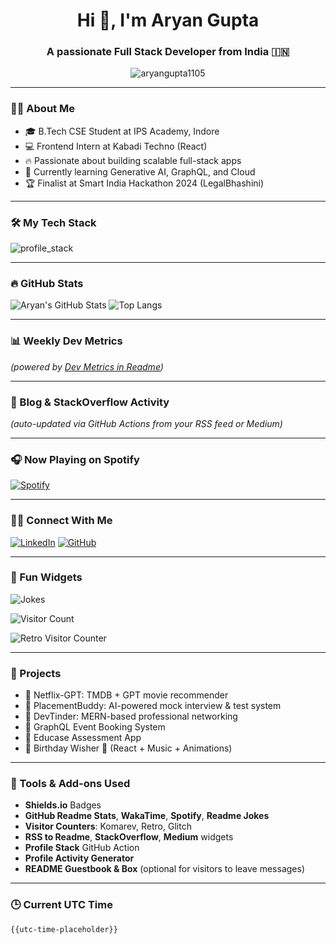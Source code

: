 <h1 align="center">Hi 👋, I'm Aryan Gupta</h1>
<h3 align="center">A passionate Full Stack Developer from India 🇮🇳</h3>

<p align="center">
  <img src="https://komarev.com/ghpvc/?username=aryangupta1105&label=Profile%20views&color=0e75b6&style=flat" alt="aryangupta1105" />
</p>

---

### 👨‍💻 About Me

- 🎓 B.Tech CSE Student at IPS Academy, Indore  
- 💻 Frontend Intern at Kabadi Techno (React)  
- 🔥 Passionate about building scalable full-stack apps  
- 🧠 Currently learning Generative AI, GraphQL, and Cloud  
- 🏆 Finalist at Smart India Hackathon 2024 (LegalBhashini)

---

### 🛠️ My Tech Stack

![profile_stack](https://raw.githubusercontent.com/aryangupta1105/aryangupta1105/output/profile_stack.svg)

---

### 🔥 GitHub Stats

![Aryan's GitHub Stats](https://github-readme-stats.vercel.app/api?username=aryangupta1105&show_icons=true&theme=radical)
![Top Langs](https://github-readme-stats.vercel.app/api/top-langs/?username=aryangupta1105&layout=compact&theme=radical)

---

### 📊 Weekly Dev Metrics

<!--START_SECTION:waka-->
<!--END_SECTION:waka-->

*(powered by [Dev Metrics in Readme](https://github.com/anmol098/waka-readme-stats))*

---

### 📰 Blog & StackOverflow Activity

<!-- BLOG-POST-LIST:START -->
<!-- BLOG-POST-LIST:END -->

*(auto-updated via GitHub Actions from your RSS feed or Medium)*

---

### 🎧 Now Playing on Spotify

[![Spotify](https://novatorem-aryangupta1105.vercel.app/api/spotify)](https://open.spotify.com/user/spotify)

---

### 🧑‍💼 Connect With Me

[![LinkedIn](https://img.shields.io/badge/-Aryan%20Gupta-blue?style=flat-square&logo=Linkedin&logoColor=white&link=https://www.linkedin.com/in/aryan-gupta-77b534237/)](https://www.linkedin.com/in/aryan-gupta-77b534237/)
[![GitHub](https://img.shields.io/badge/-@aryangupta1105-181717?style=flat-square&logo=github)](https://github.com/aryangupta1105)

---

### 🎉 Fun Widgets

![Jokes](https://readme-jokes.vercel.app/api)

![Visitor Count](https://profile-counter.glitch.me/aryangupta1105/count.svg)

![Retro Visitor Counter](https://profile-counter.vercel.app/aryangupta1105?style=retro)

---

### 🚀 Projects

- 🔗 Netflix-GPT: TMDB + GPT movie recommender  
- 🔗 PlacementBuddy: AI-powered mock interview & test system  
- 🔗 DevTinder: MERN-based professional networking  
- 🔗 GraphQL Event Booking System  
- 🔗 Educase Assessment App  
- 🔗 Birthday Wisher 🎉 (React + Music + Animations)

---

### 🧩 Tools & Add-ons Used

- **Shields.io** Badges  
- **GitHub Readme Stats**, **WakaTime**, **Spotify**, **Readme Jokes**  
- **Visitor Counters**: Komarev, Retro, Glitch  
- **RSS to Readme**, **StackOverflow**, **Medium** widgets  
- **Profile Stack** GitHub Action  
- **Profile Activity Generator**  
- **README Guestbook & Box** (optional for visitors to leave messages)

---

### 🕒 Current UTC Time

```txt
{{utc-time-placeholder}}

